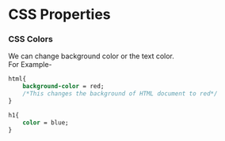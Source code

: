 # CSS Properties

### CSS Colors
We can change background color or the text color. <br>
For Example- <br>
```CSS 
html{
    background-color = red;
    /*This changes the background of HTML document to red*/
}

h1{
    color = blue;
}
```



